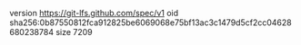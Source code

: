 version https://git-lfs.github.com/spec/v1
oid sha256:0b87550812fca912825be6069068e75bf13ac3c1479d5cf2cc04628680238784
size 7209
